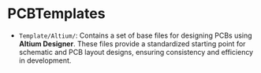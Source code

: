 # PCBTemplates

- `Template/Altium/`: Contains a set of base files for designing PCBs using **Altium Designer**. These files provide a standardized starting point for schematic and PCB layout designs, ensuring consistency and efficiency in development.
